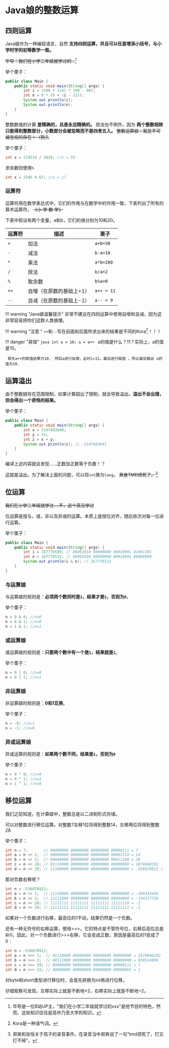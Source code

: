 # Java娘的整数运算
## 四则运算

Java娘作为一种编程语言，自然 **支持四则运算，并且可以任意增添小括号，与小学时学的初等数学一致。**

~~毕导：我们在小学二年级就学过的...~~[^1]

[^1]: 毕导是一位B站UP主，"我们在小学二年级就学过的xxx"是他节目的特色，然而，这些知识往往是高中乃至大学的知识。


举个栗子：
```java
public class Main {
    public static void main(String[] args) {
        int i = (500 + 114) * (99 - 88);
        int n = 9 * (6 + (i - 21)); 
        System.out.println(i);
        System.out.println(n);
    }
}

```
整数数值的计算 **是精确的，且是永远精确的。** 除法也不例外，因为 **两个整数相除只能得到整数部分，小数部分会被忽略而不是四舍五入。** ~~整数运算娘：我是不可被忽视的存在！（狗头~~

举个栗子：
```java
int x = 114514 / 1919; //x = 59
```
求余数则使用`%`
```java
int x = 2345 % 67; //x = 17
```

### 运算符
运算符用在数学表达式中，它们的作用与在数学中的作用一致，下表列出了所有的算术运算符。 ~~《小  学  数  学》~~

下表中假设有两个变量，a和b，它们的值分别为10和20。

| 运算符 | 描述 | 栗子 |
|-----|-----|-----|
| `+` | 加法 | `a+b=30` |
| `-` | 减法 | `b-a=10` |
| `*` | 乘法 | `a*b=200` |
| `/` | 除法 | `b/a=2` |
| `%` | 取余数 | `b%a=0` |
| `++` | 自增（在原数的基础上+1） | `a++ = 11` |
| `--` | 自减（在原数的基础上-1） | `a-- = 9` |

!!! warning "Java娘温馨提示"
	非常不建议在四则运算中使用自增和自减，因为这非常容易把你们这群人类搞懵。

!!! warning "注意	"
	`++`和`--`写在前面和后面所求出来的结果是不同的Kora[^2]！！！

!!! danger "易错"
	```java
	int a = 10;
	a = a++
	```
	a的值是什么？11？实际上，a的值是10。
	
	 首先a++的取值结果为10， 然后a进行自增，此时i=11，最后进行赋值 ，所以最后输出 a的值为10.

[^2]: Kora是一种语气词。

## 运算溢出
由于整数娘存在范围限制，如果计算超出了限制，就会导致溢出。**溢出不会出错，但会得出一个奇怪的结果。**

举个栗子：
```java
public class Main {
    public static void main(String[] args) {
        int x = 2147483640;
        int y = 15;
        int z = x + y;
        System.out.println(z); // -2147483641
    }
}
```

编译上述内容就会发现......正数加正数等于负数！？

这就是溢出。为了解决上面的问题，可以将`int`换为`long`。 ~~真是TMD烦死了。~~[^3]

[^3]: 郑爽和张恒关于孩子的录音事件。在录音当中郑爽说了一句“tmd烦死了，打又打不掉”。

## 位运算

~~我们在小学二年级就学过....不，这个真没学过~~

位运算是按与，或，非以及异或的运算。本质上是按位对齐，随后依次对每一位进行运算。

举个栗子：
```java
public class Main {
    public static void main(String[] args) {
        int i = 167776589; // 00001010 00000000 00010001 01001101
        int n = 167776512; // 00001010 00000000 00010001 00000000
        System.out.println(i & n); // 167776512
    }
}
```

### 与运算娘
与运算娘的规则是：**必须两个数同时是`1`，结果才是`1`，否则为`0`**。

举个栗子：
```java
n = 0 & 0; //n=0
n = 0 & 1; //n=0
n = 1 & 1; //n=1
```

### 或运算娘
或运算娘的规则是：**只要两个数中有一个是`1`，结果就是`1`**。

举个栗子：
```java
n = 0 | 0; //n=0
n = 0 | 1; //n=1
```

### 非运算娘
非运算娘的规则是：**0和1互换**。

举个栗子：
```java
n = -0; //n=1
n = -1; //n=0
```

### 异或运算娘
异或运算的规则是：**如果两个数不同，结果是`1`，否则为`0`**

举个栗子：
```java
n = 0 ^ 0; //n=0
n = 0 ^ 1; //n=1
n = 1 ^ 1; //n=0
```

## 移位运算

我们之前知道，在计算姬中，整数总是以二进制形式存储。

可以对整数进行移位运算。对整数7左移1位将得到整数14，左移两位将得到整数28

举个栗子：
```java
int n = 7;       // 00000000 00000000 00000000 00000111 = 7
int a = n << 1;  // 00000000 00000000 00000000 00001110 = 14
int b = n << 2;  // 00000000 00000000 00000000 00011100 = 28
int c = n << 28; // 01110000 00000000 00000000 00000000 = 1879048192
int d = n << 29; // 11100000 00000000 00000000 00000000 = -536870912 (溢出)
```

那对负数右移呢？

```java
int n = -536870912;
int a = n >> 1;  // 11110000 00000000 00000000 00000000 = -268435456
int b = n >> 2;  // 11111000 00000000 00000000 00000000 = -134217728
int c = n >> 28; // 11111111 11111111 11111111 11111110 = -2
int d = n >> 29; // 11111111 11111111 11111111 11111111 = -1
```

如果对一个负数进行右移，最高位的1不动，结果仍然是一个负数。

还有一种无符号的右移运算，使用>>>，它的特点是不管符号位，右移后高位总是补0，因此，对一个负数进行>>>右移，它会变成正数，原因是最高位的1变成了0：

```java
int n = -536870912;
int a = n >>> 1;  // 01110000 00000000 00000000 00000000 = 1879048192
int b = n >>> 2;  // 00111000 00000000 00000000 00000000 = 939524096
int c = n >>> 29; // 00000000 00000000 00000000 00000111 = 7
int d = n >>> 31; // 00000000 00000000 00000000 00000001 = 1
```

对byte和short类型进行移位时，会首先转换为int再进行位移。

仔细观察可发现，左移实际上就是不断地×2，右移实际上就是不断地÷2。